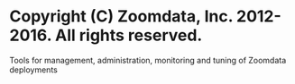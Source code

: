 # Copyright (C) Zoomdata, Inc. 2012-2016. All rights reserved.

Tools for management, administration, monitoring and tuning of Zoomdata deployments 
